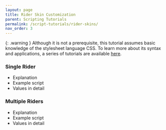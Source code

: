 ```yaml
---
layout: page
title: Rider Skin Customization
parent: Scripting Tutorials
permalink: /script-tutorials/rider-skins/
nav_order: 3
---
```


{: .warning }
Although it is not a prerequisite, this tutorial assumes basic knowledge of the stylesheet language CSS. To learn more about its syntax and applications, a series of tutorials are available <a href="https://developer.mozilla.org/en-US/docs/Web/CSS/Tutorials/" target="_blank">here</a>.

### Single Rider
- Explanation
- Example script
- Values in detail

### Multiple Riders
- Explanation
- Example script
- Values in detail
